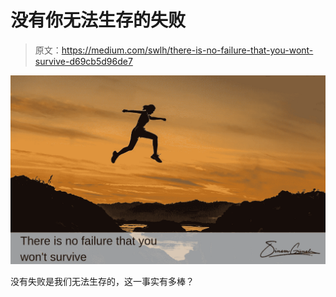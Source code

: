 # 没有你无法生存的失败

> 原文：<https://medium.com/swlh/there-is-no-failure-that-you-wont-survive-d69cb5d96de7>

![](img/3cd16f758ef5e7b8bee7309c80c1f200.png)

没有失败是我们无法生存的，这一事实有多棒？